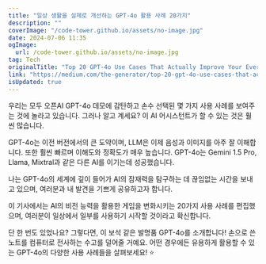 ```yaml
---
title: "일상 생활을 실제로 개선하는 GPT-4o 활용 사례 20가지"
description: ""
coverImage: "/code-tower.github.io/assets/no-image.jpg"
date: 2024-07-06 11:35
ogImage:
  url: /code-tower.github.io/assets/no-image.jpg
tag: Tech
originalTitle: "Top 20 GPT-4o Use Cases That Actually Improve Your Everyday Life"
link: "https://medium.com/the-generator/top-20-gpt-4o-use-cases-that-actually-improve-your-everyday-life-c136f2c802d2"
isUpdated: true
---
```


우리는 모두 오픈AI GPT-4o 데모에 감탄하고 손수 선택된 몇 가지 사용 사례를 보여주는 것에 놀라고 있습니다. 그러나 알고 계세요? 이 AI 어시스턴트가 할 수 있는 것은 훨씬 많습니다.

GPT-4o는 이전 버전에서의 큰 도약이며, LLM은 이제 음성과 이미지를 아주 잘 이해합니다. 또한 훨씬 빠르며 이해도와 정확도가 매우 높습니다. GPT-4o는 Gemini 1.5 Pro, Llama, Mixtral과 같은 다른 AI를 이기는데 성공했습니다.

나는 GPT-4o의 세계에 깊이 들어가 AI의 잠재력을 탐구하는 데 끊임없는 시간을 보내고 있으며, 여러분과 내 발견을 기쁘게 공유하고자 합니다.

이 기사에서는 AI의 비전 능력을 활용한 게임을 변화시키는 20가지 사용 사례를 편집했으며, 여러분이 일상에서 일부를 사용하기 시작할 것이라고 확신합니다.

<div class="content-ad"></div>

단 한 번도 있었나요? 그렇다면, 이 보석 같은 발명품 GPT-4o를 소개합니다! 손으로 쓴 노트를 컴퓨터로 전사하는 수고를 덜어줄 거예요. 어떤 경우에든 유용하게 활용할 수 있는 GPT-4o의 다양한 사용 사례들을 살펴보세요! ⭐

